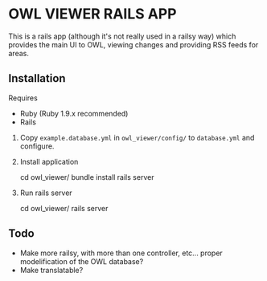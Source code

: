 OWL VIEWER RAILS APP
====================

This is a rails app (although it's not really used in a railsy way)
which provides the main UI to OWL, viewing changes and providing RSS
feeds for areas.

## Installation

Requires

- Ruby (Ruby 1.9.x recommended)
- Rails

1) Copy `example.database.yml` in `owl_viewer/config/` to `database.yml` and configure.

2) Install application

    cd owl_viewer/
    bundle install
    rails server

3) Run rails server

    cd owl_viewer/
    rails server

## Todo

- Make more railsy, with more than one controller, etc... proper modelification of the OWL database?
- Make translatable?
